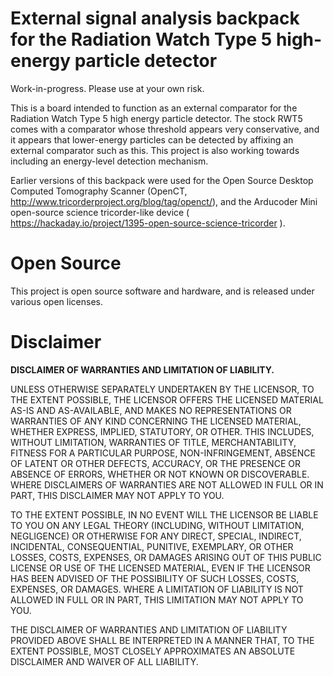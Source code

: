 External signal analysis backpack for the Radiation Watch Type 5 high-energy particle detector
======

Work-in-progress.  Please use at your own risk. <br>

This is a board intended to function as an external comparator for the Radiation Watch Type 5 high energy particle detector.  The stock RWT5 comes with a comparator whose threshold appears very conservative, and it appears that lower-energy particles can be detected by affixing an external comparator such as this.  This project is also working towards including an energy-level detection mechanism. <br>

Earlier versions of this backpack were used for the Open Source Desktop Computed Tomography Scanner (OpenCT, http://www.tricorderproject.org/blog/tag/openct/), and the Arducoder Mini open-source science tricorder-like device ( https://hackaday.io/project/1395-open-source-science-tricorder ). 


# Open Source

This project is open source software and hardware, and is released under various open licenses.

# Disclaimer

**DISCLAIMER OF WARRANTIES AND LIMITATION OF LIABILITY.**

UNLESS OTHERWISE SEPARATELY UNDERTAKEN BY THE LICENSOR, TO THE EXTENT POSSIBLE, THE LICENSOR OFFERS THE LICENSED MATERIAL AS-IS AND AS-AVAILABLE, AND MAKES NO REPRESENTATIONS OR WARRANTIES OF ANY KIND CONCERNING THE LICENSED MATERIAL, WHETHER EXPRESS, IMPLIED, STATUTORY, OR OTHER. THIS INCLUDES, WITHOUT LIMITATION, WARRANTIES OF TITLE, MERCHANTABILITY, FITNESS FOR A PARTICULAR PURPOSE, NON-INFRINGEMENT, ABSENCE OF LATENT OR OTHER DEFECTS, ACCURACY, OR THE PRESENCE OR ABSENCE OF ERRORS, WHETHER OR NOT KNOWN OR DISCOVERABLE. WHERE DISCLAIMERS OF WARRANTIES ARE NOT ALLOWED IN FULL OR IN PART, THIS DISCLAIMER MAY NOT APPLY TO YOU.

TO THE EXTENT POSSIBLE, IN NO EVENT WILL THE LICENSOR BE LIABLE TO YOU ON ANY LEGAL THEORY (INCLUDING, WITHOUT LIMITATION, NEGLIGENCE) OR OTHERWISE FOR ANY DIRECT, SPECIAL, INDIRECT, INCIDENTAL, CONSEQUENTIAL, PUNITIVE, EXEMPLARY, OR OTHER LOSSES, COSTS, EXPENSES, OR DAMAGES ARISING OUT OF THIS PUBLIC LICENSE OR USE OF THE LICENSED MATERIAL, EVEN IF THE LICENSOR HAS BEEN ADVISED OF THE POSSIBILITY OF SUCH LOSSES, COSTS, EXPENSES, OR DAMAGES. WHERE A LIMITATION OF LIABILITY IS NOT ALLOWED IN FULL OR IN PART, THIS LIMITATION MAY NOT APPLY TO YOU.

THE DISCLAIMER OF WARRANTIES AND LIMITATION OF LIABILITY PROVIDED ABOVE SHALL BE INTERPRETED IN A MANNER THAT, TO THE EXTENT POSSIBLE, MOST CLOSELY APPROXIMATES AN ABSOLUTE DISCLAIMER AND WAIVER OF ALL LIABILITY.

